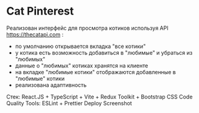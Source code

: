 # Cat Pinterest

Реализован интерфейс для просмотра котиков используя API https://thecatapi.com :

- по умолчанию открывается вкладка "все котики"
- у котика есть возможность добавиться в "любимые" и убраться из "любимых"
- данные о "любимых" котиках хранятся на клиенте
- на вкладке "любимые котики" отображаются добавленные в "любимые" котики
- реализована адаптивность

Стек: React.JS + TypeScript + Vite + Redux Toolkit + Bootstrap CSS
Code Quality Tools: ESLint + Prettier
Deploy
Screenshot